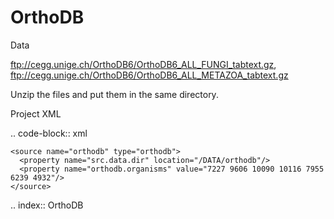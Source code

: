 OrthoDB
================================

Data

ftp://cegg.unige.ch/OrthoDB6/OrthoDB6_ALL_FUNGI_tabtext.gz, ftp://cegg.unige.ch/OrthoDB6/OrthoDB6_ALL_METAZOA_tabtext.gz 

Unzip the files and put them in the same directory.

Project XML

.. code-block:: xml

    <source name="orthodb" type="orthodb">
      <property name="src.data.dir" location="/DATA/orthodb"/>
      <property name="orthodb.organisms" value="7227 9606 10090 10116 7955 6239 4932"/>
    </source>

.. index:: OrthoDB